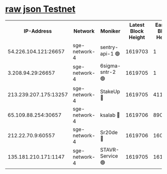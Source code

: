 
[raw json Testnet](https://rpc-check.sget.stavr.tech/sget/rpc-sget-result.json)
=


<table><tr><th>IP-Address</th><th>Network</th><th>Moniker</th><th>Latest Block Height</th><th>Earliest Block Height</th><th>Catching Up</th><th>Tx Index</th><th>Voting Power</th><th>Scan Time</th></tr><tr><td>54.226.104.121:26657</td><td>sge-network-4</td><td>sentry-api-1 🟢</td><td>1619703</td><td>1</td><td>False</td><td>on</td><td>0</td><td>2024-02-18T03:34:08.166654099UTC</td></tr><tr><td>3.208.94.29:26657</td><td>sge-network-4</td><td>6sigma-sntr-2 🟢</td><td>1619705</td><td>1</td><td>False</td><td>on</td><td>0</td><td>2024-02-18T03:34:18.238942650UTC</td></tr><tr><td>213.239.207.175:13257</td><td>sge-network-4</td><td>StakeUp 🔴</td><td>1619705</td><td>411001</td><td>False</td><td>off</td><td>100</td><td>2024-02-18T03:34:17.233636570UTC</td></tr><tr><td>65.109.88.254:30657</td><td>sge-network-4</td><td>ksalab 🔴</td><td>1619706</td><td>890001</td><td>False</td><td>off</td><td>2171</td><td>2024-02-18T03:34:22.753125577UTC</td></tr><tr><td>212.22.70.9:60557</td><td>sge-network-4</td><td>Sr20de 🔴</td><td>1619706</td><td>1608978</td><td>False</td><td>on</td><td>104</td><td>2024-02-18T03:34:25.241586743UTC</td></tr><tr><td>135.181.210.171:1147</td><td>sge-network-4</td><td>STAVR-Service 🟢</td><td>1619705</td><td>1617001</td><td>False</td><td>on</td><td>0</td><td>2024-02-18T03:34:17.546121880UTC</td></tr></table>
